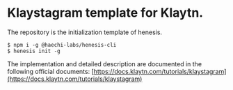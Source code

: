 # Klaystagram template for Klaytn.

The repository is the initialization template of henesis.

```sh-session
$ npm i -g @haechi-labs/henesis-cli
$ henesis init -g 
```

The implementation and detailed description are documented in the following official documents: [https://docs.klaytn.com/tutorials/klaystagram](https://docs.klaytn.com/tutorials/klaystagram)